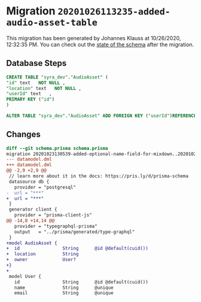 # Migration `20201026113235-added-audio-asset-table`

This migration has been generated by Johannes Klauss at 10/26/2020, 12:32:35 PM.
You can check out the [state of the schema](./schema.prisma) after the migration.

## Database Steps

```sql
CREATE TABLE "syra_dev"."AudioAsset" (
"id" text   NOT NULL ,
"location" text   NOT NULL ,
"userId" text   ,
PRIMARY KEY ("id")
)

ALTER TABLE "syra_dev"."AudioAsset" ADD FOREIGN KEY ("userId")REFERENCES "syra_dev"."User"("id") ON DELETE SET NULL ON UPDATE CASCADE
```

## Changes

```diff
diff --git schema.prisma schema.prisma
migration 20201023130539-added-optional-name-field-for-mixdown..20201026113235-added-audio-asset-table
--- datamodel.dml
+++ datamodel.dml
@@ -2,9 +2,9 @@
 // learn more about it in the docs: https://pris.ly/d/prisma-schema
 datasource db {
   provider = "postgresql"
-  url = "***"
+  url = "***"
 }
 generator client {
   provider = "prisma-client-js"
@@ -14,8 +14,14 @@
   provider = "typegraphql-prisma"
   output   = "../prisma/generated/type-graphql"
 }
+model AudioAsset {
+  id                String      @id @default(cuid())
+  location          String
+  owner             User?
+}
+
 model User {
   id                String      @id @default(cuid())
   name              String      @unique
   email             String      @unique
```



